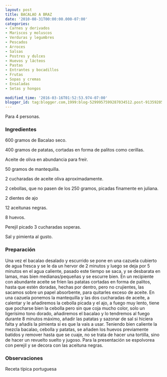```yaml
---
layout: post
title: BACALAO A BRAZ
date: '2010-08-31T00:00:00.000-07:00'
categories:
- Carnes y derivados
- Mariscos y moluscos
- Verduras y legumbres
- Pescados
- Arroces
- Salsas
- Postres y dulces
- Huevos y lácteos
- Pastas
- Entrantes y bocadillos
- Frutas
- Sopas y cremas
- Ensaladas
- Setas y hongos
 
modified_time: '2016-03-16T01:52:53.974-07:00'
blogger_id: tag:blogger.com,1999:blog-5299957599287034512.post-9135920546894529587
---
```


Para 4 personas.

<h3>Ingredientes</h3>

600 gramos de Bacalao seco.

400 gramos de patatas, cortadas en forma de palitos como cerillas.

Aceite de oliva en abundancia para freír.

50 gramos de mantequilla.

2 cucharadas de aceite oliva aproximadamente.

2 cebollas, que no pasen de los 250 gramos, picadas finamente en juliana.

2 dientes de ajo

12 aceitunas negras.

8 huevos.

Perejil picado 3 cucharadas soperas.

Sal y pimienta al gusto.

<h3>Preparación</h3>

Una vez el bacalao desalado y escurrido se pone en una cazuela cubierto de agua fresca y se le da un hervor de 2 minutos y luego se deja por 5 minutos en el agua caliente, pasado este tiempo se saca, y se desbarata en lamas, mas bien medianas/pequeñas y se escurre bien. En un recipiente con abundante aceite se fríen las patatas cortadas en forma de palitos, hasta que estén doradas, hechas por dentro, pero no crujientes, las sacamos sobre un papel absorbente, para quitarles exceso de aceite. En una cazuela ponemos la mantequilla y las dos cucharadas de aceite, a calentar y le añadiremos la cebolla picada y el ajo, a fuego muy lento, tiene que pocharse bien la cebolla pero sin que coja mucho color, solo un ligerísimo tono dorado, añadiremos el bacalao y lo tendremos al fuego durante 8 minutos máximo, añadir las patatas y sazonar de sal si hiciera falta y añadís la pimienta si es que la vais a usar. Teniendo bien caliente la mezcla bacalao, cebolla y patatas, se añaden los huevos previamente batidos y remover hasta que se cuaje, no se trata de hacer una tortilla, sino de hacer un revuelto suelto y jugoso. Para la presentación se espolvorea con perejil y se decora con las aceituna negras.

<h3>Observaciones</h3>

Receta típica portuguesa


